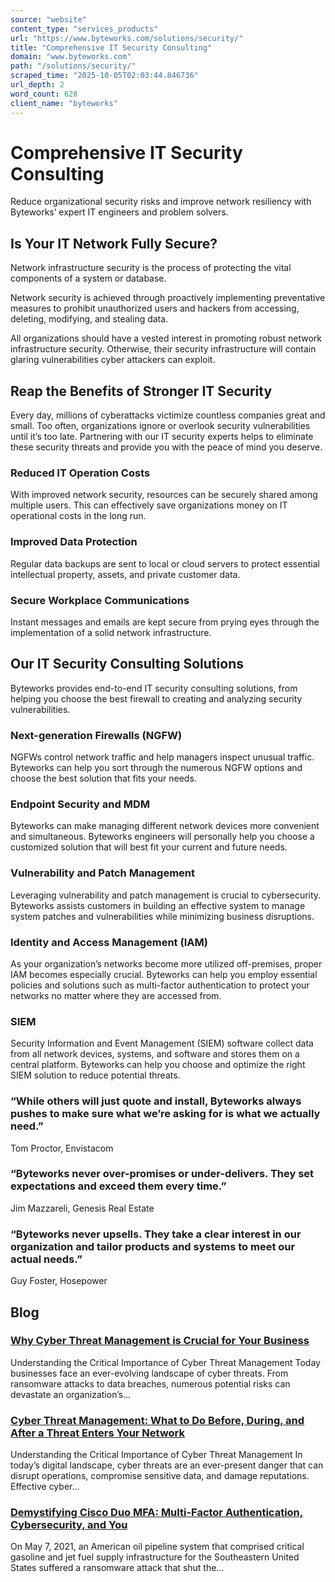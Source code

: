 ```yaml
---
source: "website"
content_type: "services_products"
url: "https://www.byteworks.com/solutions/security/"
title: "Comprehensive IT Security Consulting"
domain: "www.byteworks.com"
path: "/solutions/security/"
scraped_time: "2025-10-05T02:03:44.846736"
url_depth: 2
word_count: 628
client_name: "byteworks"
---
```


# Comprehensive IT Security Consulting

Reduce organizational security risks and improve network resiliency with Byteworks’ expert IT engineers and problem solvers.

## Is Your IT Network Fully Secure?

Network infrastructure security is the process of protecting the vital components of a system or database.

Network security is achieved through proactively implementing preventative measures to prohibit unauthorized users and hackers from accessing, deleting, modifying, and stealing data.

All organizations should have a vested interest in promoting robust network infrastructure security. Otherwise, their security infrastructure will contain glaring vulnerabilities cyber attackers can exploit.

## **Reap the Benefits of Stronger IT Security**

Every day, millions of cyberattacks victimize countless companies great and small. Too often, organizations ignore or overlook security vulnerabilities until it’s too late. Partnering with our IT security experts helps to eliminate these security threats and provide you with the peace of mind you deserve.

### **Reduced IT Operation Costs**

With improved network security, resources can be securely shared among multiple users. This can effectively save organizations money on IT operational costs in the long run.

### **Improved Data Protection**

Regular data backups are sent to local or cloud servers to protect essential intellectual property, assets, and private customer data.

### **Secure Workplace Communications**

Instant messages and emails are kept secure from prying eyes through the implementation of a solid network infrastructure.

## Our IT Security Consulting Solutions

Byteworks provides end-to-end IT security consulting solutions, from helping you choose the best firewall to creating and analyzing security vulnerabilities.

### **Next-generation Firewalls (NGFW)**

NGFWs control network traffic and help managers inspect unusual traffic. Byteworks can help you sort through the numerous NGFW options and choose the best solution that fits your needs.

### **Endpoint Security and MDM**

Byteworks can make managing different network devices more convenient and simultaneous. Byteworks engineers will personally help you choose a customized solution that will best fit your current and future needs.

### **Vulnerability and Patch Management**

Leveraging vulnerability and patch management is crucial to cybersecurity. Byteworks assists customers in building an effective system to manage system patches and vulnerabilities while minimizing business disruptions.

### **Identity and Access Management (IAM)**

As your organization’s networks become more utilized off-premises, proper IAM becomes especially crucial. Byteworks can help you employ essential policies and solutions such as multi-factor authentication to protect your networks no matter where they are accessed from.

### **SIEM**

Security Information and Event Management (SIEM) software collect data from all network devices, systems, and software and stores them on a central platform. Byteworks can help you choose and optimize the right SIEM solution to reduce potential threats.

### “While others will just quote and install, Byteworks always pushes to make sure what we’re asking for is what we actually need.”

Tom Proctor, Envistacom

### “Byteworks never over-promises or under-delivers. They set expectations and exceed them every time.”

Jim Mazzareli, Genesis Real Estate

### “Byteworks never upsells. They take a clear interest in our organization and tailor products and systems to meet our actual needs.”

Guy Foster, Hosepower

## **Blog**

### [Why Cyber Threat Management is Crucial for Your Business](https://www.byteworks.com/resources/blog/why-cyber-threat-management-is-crucial/)

Understanding the Critical Importance of Cyber Threat Management Today businesses face an ever-evolving landscape of cyber threats. From ransomware attacks to data breaches, numerous potential risks can devastate an organization’s…

### [Cyber Threat Management: What to Do Before, During, and After a Threat Enters Your Network](https://www.byteworks.com/resources/blog/cyber-threat-management/)

Understanding the Critical Importance of Cyber Threat Management In today’s digital landscape, cyber threats are an ever-present danger that can disrupt operations, compromise sensitive data, and damage reputations. Effective cyber…

### [Demystifying Cisco Duo MFA: Multi-Factor Authentication, Cybersecurity, and You](https://www.byteworks.com/resources/blog/demystifying-cisco-duo-mfa-multi-factor-authentication-cybersecurity-and-you/)

On May 7, 2021, an American oil pipeline system that comprised critical gasoline and jet fuel supply infrastructure for the Southeastern United States suffered a ransomware attack that shut the…